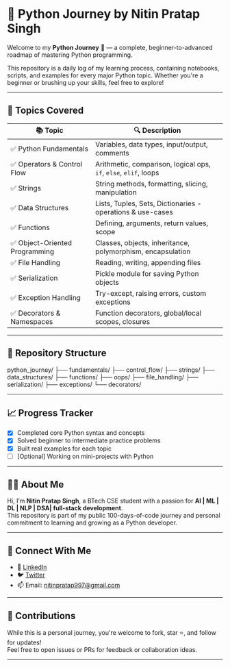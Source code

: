 # 🐍 Python Journey by Nitin Pratap Singh

Welcome to my **Python Journey** 🚀 — a complete, beginner-to-advanced roadmap of mastering Python programming.

This repository is a daily log of my learning process, containing notebooks, scripts, and examples for every major Python topic. Whether you're a beginner or brushing up your skills, feel free to explore!

---

## 🧠 Topics Covered

| 📚 Topic | 🔍 Description |
|---------|----------------|
| ✅ Python Fundamentals | Variables, data types, input/output, comments |
| ✅ Operators & Control Flow | Arithmetic, comparison, logical ops, `if`, `else`, `elif`, loops |
| ✅ Strings | String methods, formatting, slicing, manipulation |
| ✅ Data Structures | Lists, Tuples, Sets, Dictionaries - operations & use-cases |
| ✅ Functions | Defining, arguments, return values, scope |
| ✅ Object-Oriented Programming | Classes, objects, inheritance, polymorphism, encapsulation |
| ✅ File Handling | Reading, writing, appending files |
| ✅ Serialization | Pickle module for saving Python objects |
| ✅ Exception Handling | Try-except, raising errors, custom exceptions |
| ✅ Decorators & Namespaces | Function decorators, global/local scopes, closures |

---

## 📂 Repository Structure

python_journey/
├── fundamentals/
├── control_flow/
├── strings/
├── data_structures/
├── functions/
├── oops/
├── file_handling/
├── serialization/
├── exceptions/
└── decorators/


---

## 📈 Progress Tracker

- [x] Completed core Python syntax and concepts  
- [x] Solved beginner to intermediate practice problems  
- [x] Built real examples for each topic  
- [ ] [Optional] Working on mini-projects with Python  

---

## 🧑‍💻 About Me

Hi, I’m **Nitin Pratap Singh**, a BTech CSE student  with a passion for **AI | ML | DL | NLP | DSA| full-stack development**.  
This repository is part of my public 100-days-of-code journey and personal commitment to learning and growing as a Python developer.

---

## 📌 Connect With Me

- 🔗 [LinkedIn](https://www.linkedin.com/in/nitin-singh-bb7907298/)  
- 🐦 [Twitter](https://x.com/prata42085)  
- 📫 Email: [nitinpratap997@gmail.com](mailto:nitinpratap997@gmail.com)

---

## 🤝 Contributions

While this is a personal journey, you're welcome to fork, star ⭐, and follow for updates!  
Feel free to open issues or PRs for feedback or collaboration ideas.

---


